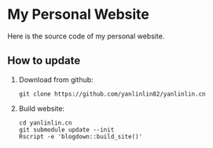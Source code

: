 # My Personal Website

Here is the source code of my personal website.

## How to update

1. Download from github:

    ```
    git clone https://github.com/yanlinlin82/yanlinlin.cn
    ```

2. Build website:

    ```
    cd yanlinlin.cn
    git submodule update --init
    Rscript -e 'blogdown::build_site()'
    ```

